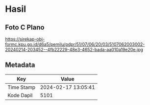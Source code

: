 # Hasil

## Foto C Plano

https://sirekap-obj-formc.kpu.go.id/d6a5/pemilu/pdpr/51/07/06/20/03/5107062003002-20240214-203452--4fb22229-48e3-4652-bada-aa010a19e20e.jpg


## Metadata

| Key        | Value               |
| ---------- | ------------------- |
| Time Stamp | 2024-02-17 13:05:41 |
| Kode Dapil | 5101                |



